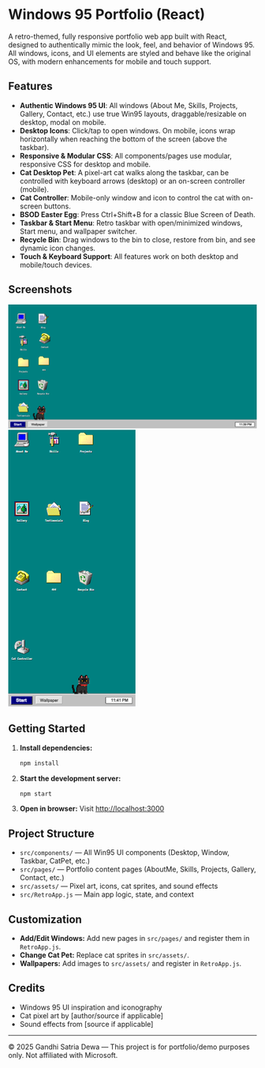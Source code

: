 # Windows 95 Portfolio (React)

A retro-themed, fully responsive portfolio web app built with React, designed to authentically mimic the look, feel, and behavior of Windows 95. All windows, icons, and UI elements are styled and behave like the original OS, with modern enhancements for mobile and touch support.

## Features

- **Authentic Windows 95 UI**: All windows (About Me, Skills, Projects, Gallery, Contact, etc.) use true Win95 layouts, draggable/resizable on desktop, modal on mobile.
- **Desktop Icons**: Click/tap to open windows. On mobile, icons wrap horizontally when reaching the bottom of the screen (above the taskbar).
- **Responsive & Modular CSS**: All components/pages use modular, responsive CSS for desktop and mobile.
- **Cat Desktop Pet**: A pixel-art cat walks along the taskbar, can be controlled with keyboard arrows (desktop) or an on-screen controller (mobile).
- **Cat Controller**: Mobile-only window and icon to control the cat with on-screen buttons.
- **BSOD Easter Egg**: Press Ctrl+Shift+B for a classic Blue Screen of Death.
- **Taskbar & Start Menu**: Retro taskbar with open/minimized windows, Start menu, and wallpaper switcher.
- **Recycle Bin**: Drag windows to the bin to close, restore from bin, and see dynamic icon changes.
- **Touch & Keyboard Support**: All features work on both desktop and mobile/touch devices.

## Screenshots

![Desktop Screenshot](./src/assets/screenshot-desktop.png)
![Mobile Screenshot](./src/assets/screenshot-mobile.png)

## Getting Started

1. **Install dependencies:**
   ```sh
   npm install
   ```
2. **Start the development server:**
   ```sh
   npm start
   ```
3. **Open in browser:**
   Visit [http://localhost:3000](http://localhost:3000)

## Project Structure

- `src/components/` — All Win95 UI components (Desktop, Window, Taskbar, CatPet, etc.)
- `src/pages/` — Portfolio content pages (AboutMe, Skills, Projects, Gallery, Contact, etc.)
- `src/assets/` — Pixel art, icons, cat sprites, and sound effects
- `src/RetroApp.js` — Main app logic, state, and context

## Customization
- **Add/Edit Windows:** Add new pages in `src/pages/` and register them in `RetroApp.js`.
- **Change Cat Pet:** Replace cat sprites in `src/assets/`.
- **Wallpapers:** Add images to `src/assets/` and register in `RetroApp.js`.

## Credits
- Windows 95 UI inspiration and iconography
- Cat pixel art by [author/source if applicable]
- Sound effects from [source if applicable]

---

© 2025 Gandhi Satria Dewa — This project is for portfolio/demo purposes only. Not affiliated with Microsoft.
